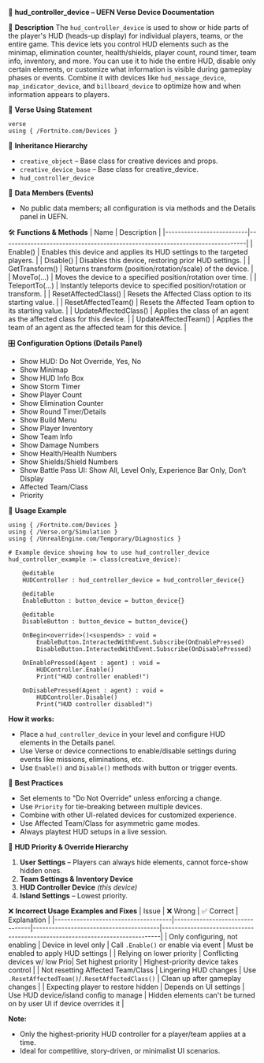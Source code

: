 📘 **hud_controller_device – UEFN Verse Device Documentation**

🔹 **Description**
The `hud_controller_device` is used to show or hide parts of the player's HUD (heads-up display) for individual players, teams, or the entire game. This device lets you control HUD elements such as the minimap, elimination counter, health/shields, player count, round timer, team info, inventory, and more. You can use it to hide the entire HUD, disable only certain elements, or customize what information is visible during gameplay phases or events. Combine it with devices like `hud_message_device`, `map_indicator_device`, and `billboard_device` to optimize how and when information appears to players.

🧱 **Verse Using Statement**
```verse
verse
using { /Fortnite.com/Devices }
```

🔗 **Inheritance Hierarchy**
* `creative_object` – Base class for creative devices and props.
* `creative_device_base` – Base class for creative_device.
* `hud_controller_device`

🧩 **Data Members (Events)**
* No public data members; all configuration is via methods and the Details panel in UEFN.

🛠️ **Functions & Methods**
| Name                     | Description                                                                 |
|--------------------------|-----------------------------------------------------------------------------|
| Enable()                | Enables this device and applies its HUD settings to the targeted players.   |
| Disable()               | Disables this device, restoring prior HUD settings.                         |
| GetTransform()          | Returns transform (position/rotation/scale) of the device.                   |
| MoveTo(...)             | Moves the device to a specified position/rotation over time.                |
| TeleportTo(...)         | Instantly teleports device to specified position/rotation or transform.     |
| ResetAffectedClass()    | Resets the Affected Class option to its starting value.                     |
| ResetAffectedTeam()     | Resets the Affected Team option to its starting value.                      |
| UpdateAffectedClass()   | Applies the class of an agent as the affected class for this device.        |
| UpdateAffectedTeam()    | Applies the team of an agent as the affected team for this device.          |

🎛 **Configuration Options (Details Panel)**
- Show HUD: Do Not Override, Yes, No
- Show Minimap
- Show HUD Info Box
- Show Storm Timer
- Show Player Count
- Show Elimination Counter
- Show Round Timer/Details
- Show Build Menu
- Show Player Inventory
- Show Team Info
- Show Damage Numbers
- Show Health/Health Numbers
- Show Shields/Shield Numbers
- Show Battle Pass UI: Show All, Level Only, Experience Bar Only, Don’t Display
- Affected Team/Class
- Priority

🧰 **Usage Example**
```verse
using { /Fortnite.com/Devices }
using { /Verse.org/Simulation }
using { /UnrealEngine.com/Temporary/Diagnostics }

# Example device showing how to use hud_controller_device
hud_controller_example := class(creative_device):

    @editable
    HUDController : hud_controller_device = hud_controller_device{}

    @editable
    EnableButton : button_device = button_device{}

    @editable
    DisableButton : button_device = button_device{}

    OnBegin<override>()<suspends> : void =
        EnableButton.InteractedWithEvent.Subscribe(OnEnablePressed)
        DisableButton.InteractedWithEvent.Subscribe(OnDisablePressed)

    OnEnablePressed(Agent : agent) : void =
        HUDController.Enable()
        Print("HUD controller enabled!")

    OnDisablePressed(Agent : agent) : void =
        HUDController.Disable()
        Print("HUD controller disabled!")
```

**How it works:**
- Place a `hud_controller_device` in your level and configure HUD elements in the Details panel.
- Use Verse or device connections to enable/disable settings during events like missions, eliminations, etc.
- Use `Enable()` and `Disable()` methods with button or trigger events.

🧠 **Best Practices**
- Set elements to "Do Not Override" unless enforcing a change.
- Use `Priority` for tie-breaking between multiple devices.
- Combine with other UI-related devices for customized experience.
- Use Affected Team/Class for asymmetric game modes.
- Always playtest HUD setups in a live session.

🔗 **HUD Priority & Override Hierarchy**
1. **User Settings** – Players can always hide elements, cannot force-show hidden ones.
2. **Team Settings & Inventory Device**
3. **HUD Controller Device** *(this device)*
4. **Island Settings** – Lowest priority.

❌ **Incorrect Usage Examples and Fixes**
| Issue                                | ❌ Wrong                        | ✅ Correct                              | Explanation                                                                 |
|-------------------------------------|--------------------------------|----------------------------------------|-----------------------------------------------------------------------------|
| Only configuring, not enabling      | Device in level only           | Call `.Enable()` or enable via event   | Must be enabled to apply HUD settings                                      |
| Relying on lower priority           | Conflicting devices w/ low Prio| Set highest priority                   | Highest-priority device takes control                                       |
| Not resetting Affected Team/Class   | Lingering HUD changes          | Use `.ResetAffectedTeam()`/`.ResetAffectedClass()` | Clean up after gameplay changes                                              |
| Expecting player to restore hidden  | Depends on UI settings         | Use HUD device/island config to manage | Hidden elements can't be turned on by user UI if device overrides it       |

**Note:**
- Only the highest-priority HUD controller for a player/team applies at a time.
- Ideal for competitive, story-driven, or minimalist UI scenarios.

